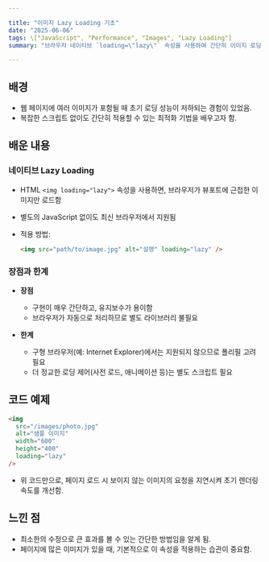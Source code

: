 ```yaml
---

title: "이미지 Lazy Loading 기초"
date: "2025-06-06"
tags: \["JavaScript", "Performance", "Images", "Lazy Loading"]
summary: "브라우저 네이티브 `loading=\"lazy\"` 속성을 사용하여 간단히 이미지 로딩 최적화하는 방법을 정리합니다."

---
```


## 배경

- 웹 페이지에 여러 이미지가 포함될 때 초기 로딩 성능이 저하되는 경험이 있었음.
- 복잡한 스크립트 없이도 간단히 적용할 수 있는 최적화 기법을 배우고자 함.

## 배운 내용

### 네이티브 Lazy Loading

- HTML `<img loading="lazy">` 속성을 사용하면, 브라우저가 뷰포트에 근접한 이미지만 로드함
- 별도의 JavaScript 없이도 최신 브라우저에서 지원됨
- 적용 방법:

  ```html
  <img src="path/to/image.jpg" alt="설명" loading="lazy" />
  ```

### 장점과 한계

- **장점**

  - 구현이 매우 간단하고, 유지보수가 용이함
  - 브라우저가 자동으로 처리하므로 별도 라이브러리 불필요

- **한계**

  - 구형 브라우저(예: Internet Explorer)에서는 지원되지 않으므로 폴리필 고려 필요
  - 더 정교한 로딩 제어(사전 로드, 애니메이션 등)는 별도 스크립트 필요

## 코드 예제

```html
<img
  src="/images/photo.jpg"
  alt="샘플 이미지"
  width="600"
  height="400"
  loading="lazy"
/>
```

- 위 코드만으로, 페이지 로드 시 보이지 않는 이미지의 요청을 지연시켜 초기 렌더링 속도를 개선함.

## 느낀 점

- 최소한의 수정으로 큰 효과를 볼 수 있는 간단한 방법임을 알게 됨.
- 페이지에 많은 이미지가 있을 때, 기본적으로 이 속성을 적용하는 습관이 중요함.
